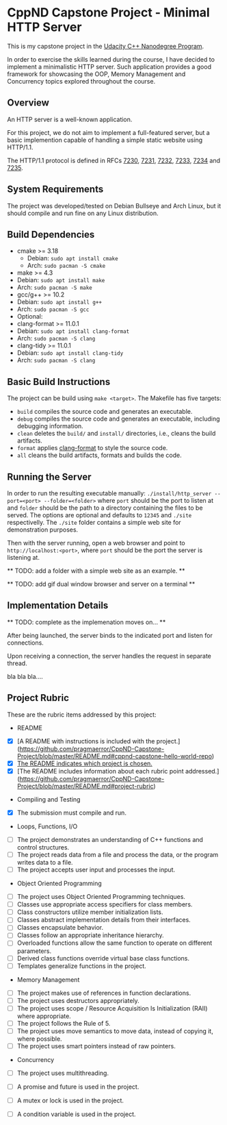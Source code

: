# CppND Capstone Project - Minimal HTTP Server

This is my capstone project in the [Udacity C++ Nanodegree Program](https://www.udacity.com/course/c-plus-plus-nanodegree--nd213). 

In order to exercise the skills learned during the course, I have decided to implement a minimalistic HTTP server.  Such application provides a good framework for showcasing the OOP, Memory Management and Concurrency topics explored throughout the course.

## Overview

An HTTP server is a well-known application. 

For this project, we do not aim to implement a full-featured server, but a basic implemention capable of handling a simple static website using HTTP/1.1.

The HTTP/1.1 protocol is defined in RFCs [7230](http://www.rfc-editor.org/info/rfc7230), [7231](http://www.rfc-editor.org/info/rfc7231), 
[7232](http://www.rfc-editor.org/info/rfc7232), [7233](http://www.rfc-editor.org/info/rfc7233), 
[7234](http://www.rfc-editor.org/info/rfc7234) and [7235](http://www.rfc-editor.org/info/rfc7235).


## System Requirements

The project was developed/tested on Debian Bullseye and Arch Linux, but it should compile and run fine on any Linux distribution.

## Build Dependencies 

* cmake >= 3.18
  * Debian: `sudo apt install cmake`
  * Arch: `sudo pacman -S cmake`
* make >= 4.3 
 * Debian: `sudo apt install make`
 * Arch: `sudo pacman -S make`
* gcc/g++ >= 10.2
 * Debian: `sudo apt install g++`
 * Arch: `sudo pacman -S gcc`
* Optional:
 * clang-format >= 11.0.1
  * Debian: `sudo apt install clang-format`
  * Arch: `sudo pacman -S clang`
 * clang-tidy >= 11.0.1
  * Debian: `sudo apt install clang-tidy`
  * Arch: `sudo pacman -S clang`
  
## Basic Build Instructions

The project can be build using `make <target>`.  The Makefile has five targets:

* `build` compiles the source code and generates an executable.
* `debug` compiles the source code and generates an executable, including debugging information.
* `clean` deletes the `build/` and `install/`  directories, i.e., cleans the build artifacts.
* `format` applies [clang-format](https://clang.llvm.org/docs/ClangFormat.html) to style the source code.
* `all` cleans the build artifacts, formats and builds the code.

## Running the Server

In order to run the resulting executable manually: `./install/http_server --port=<port> --folder=<folder>` where `port` should be the port to listen at and
`folder` should be the path to a directory containing the files to be served. The options are optional and defaults to `12345` and `./site` respectivelly.
The `./site` folder contains a simple web site for demonstration purposes.

Then with the server running, open a web browser and point to `http://localhost:<port>`, where  `port` should be the port the server is listening at.


** TODO: add a folder with a simple web site as an example. **

** TODO: add gif dual window browser and server on a terminal **


## Implementation Details

** TODO: complete as the implemenation moves on... **

After being launched, the server binds to the indicated port and listen for connections.

Upon receiving a connection, the server handles the request in separate thread.

bla bla bla....

## Project Rubric

These are the rubric items addressed by this project:

* README
- [x] [A README with instructions is included with the project.] (https://github.com/pragmaerror/CppND-Capstone-Project/blob/master/README.md#cppnd-capstone-hello-world-repo)
- [x] [The README indicates which project is chosen.](https://github.com/pragmaerror/CppND-Capstone-Project/blob/master/README.md#L05)
- [x] [The README includes information about each rubric point addressed.] (https://github.com/pragmaerror/CppND-Capstone-Project/blob/master/README.md#project-rubric)

* Compiling and Testing
- [x] The submission must compile and run.

* Loops, Functions, I/O
- [ ] The project demonstrates an understanding of C++ functions and control structures.
- [ ] The project reads data from a file and process the data, or the program writes data to a file.
- [ ] The project accepts user input and processes the input.

* Object Oriented Programming
- [ ] The project uses Object Oriented Programming techniques.
- [ ] Classes use appropriate access specifiers for class members.
- [ ] Class constructors utilize member initialization lists.
- [ ] Classes abstract implementation details from their interfaces.
- [ ] Classes encapsulate behavior.
- [ ] Classes follow an appropriate inheritance hierarchy.
- [ ] Overloaded functions allow the same function to operate on different parameters.
- [ ] Derived class functions override virtual base class functions.
- [ ] Templates generalize functions in the project.

* Memory Management
- [ ] The project makes use of references in function declarations.
- [ ] The project uses destructors appropriately.
- [ ] The project uses scope / Resource Acquisition Is Initialization (RAII) where appropriate.
- [ ] The project follows the Rule of 5.
- [ ] The project uses move semantics to move data, instead of copying it, where possible.
- [ ] The project uses smart pointers instead of raw pointers.

* Concurrency
- [ ] The project uses multithreading.
- [ ] A promise and future is used in the project.
- [ ] A mutex or lock is used in the project.
- [ ] A condition variable is used in the project.








  






